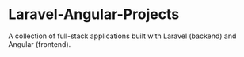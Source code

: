 # Laravel-Angular-Projects
A collection of full-stack applications built with Laravel (backend) and Angular (frontend).
